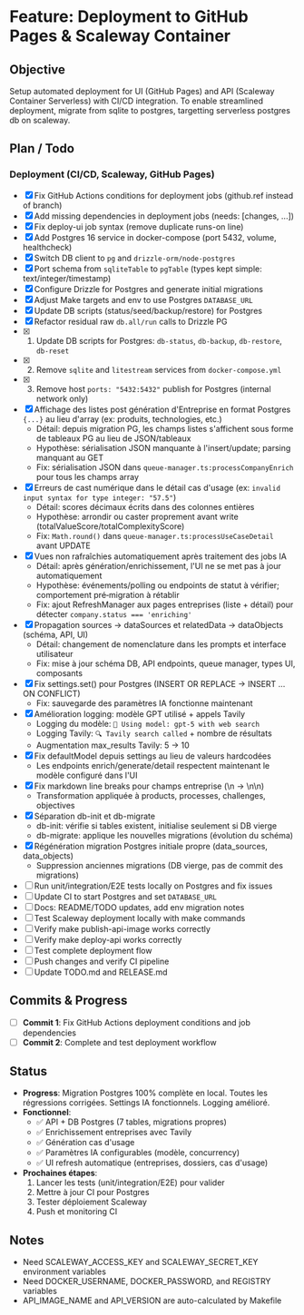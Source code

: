 # Feature: Deployment to GitHub Pages & Scaleway Container

## Objective
Setup automated deployment for UI (GitHub Pages) and API (Scaleway Container Serverless) with CI/CD integration. To enable streamlined deployment, migrate from sqlite to postgres, targetting serverless postgres db on scaleway.

## Plan / Todo

### Deployment (CI/CD, Scaleway, GitHub Pages)
- [x] Fix GitHub Actions conditions for deployment jobs (github.ref instead of branch)
- [x] Add missing dependencies in deployment jobs (needs: [changes, ...])
- [x] Fix deploy-ui job syntax (remove duplicate runs-on line)
- [x] Add Postgres 16 service in docker-compose (port 5432, volume, healthcheck)
- [x] Switch DB client to `pg` and `drizzle-orm/node-postgres`
- [x] Port schema from `sqliteTable` to `pgTable` (types kept simple: text/integer/timestamp)
- [x] Configure Drizzle for Postgres and generate initial migrations
- [x] Adjust Make targets and env to use Postgres `DATABASE_URL`
- [x] Update DB scripts (status/seed/backup/restore) for Postgres
- [x] Refactor residual raw `db.all/run` calls to Drizzle PG
- [x] 1) Update DB scripts for Postgres: `db-status`, `db-backup`, `db-restore`, `db-reset`
- [x] 2) Remove `sqlite` and `litestream` services from `docker-compose.yml`
- [x] 3) Remove host `ports: "5432:5432"` publish for Postgres (internal network only)
- [x] Affichage des listes post génération d'Entreprise en format Postgres `{...}` au lieu d'array (ex: produits, technologies, etc.)
  - Détail: depuis migration PG, les champs listes s'affichent sous forme de tableaux PG au lieu de JSON/tableaux
  - Hypothèse: sérialisation JSON manquante à l'insert/update; parsing manquant au GET
  - Fix: sérialisation JSON dans `queue-manager.ts:processCompanyEnrich` pour tous les champs array
- [x] Erreurs de cast numérique dans le détail cas d'usage (ex: `invalid input syntax for type integer: "57.5"`)
  - Détail: scores décimaux écrits dans des colonnes entières
  - Hypothèse: arrondir ou caster proprement avant write (totalValueScore/totalComplexityScore)
  - Fix: `Math.round()` dans `queue-manager.ts:processUseCaseDetail` avant UPDATE
- [x] Vues non rafraîchies automatiquement après traitement des jobs IA
  - Détail: après génération/enrichissement, l'UI ne se met pas à jour automatiquement
  - Hypothèse: événements/polling ou endpoints de statut à vérifier; comportement pré‑migration à rétablir
  - Fix: ajout RefreshManager aux pages entreprises (liste + détail) pour détecter `company.status === 'enriching'`
- [x] Propagation sources → dataSources et relatedData → dataObjects (schéma, API, UI)
  - Détail: changement de nomenclature dans les prompts et interface utilisateur
  - Fix: mise à jour schéma DB, API endpoints, queue manager, types UI, composants
- [x] Fix settings.set() pour Postgres (INSERT OR REPLACE → INSERT ... ON CONFLICT)
  - Fix: sauvegarde des paramètres IA fonctionne maintenant
- [x] Amélioration logging: modèle GPT utilisé + appels Tavily
  - Logging du modèle: `🤖 Using model: gpt-5 with web search`
  - Logging Tavily: `🔍 Tavily search called` + nombre de résultats
  - Augmentation max_results Tavily: 5 → 10
- [x] Fix defaultModel depuis settings au lieu de valeurs hardcodées
  - Les endpoints enrich/generate/detail respectent maintenant le modèle configuré dans l'UI
- [x] Fix markdown line breaks pour champs entreprise (\\n → \\n\\n)
  - Transformation appliquée à products, processes, challenges, objectives
- [x] Séparation db-init et db-migrate
  - db-init: vérifie si tables existent, initialise seulement si DB vierge
  - db-migrate: applique les nouvelles migrations (évolution du schéma)
- [x] Régénération migration Postgres initiale propre (data_sources, data_objects)
  - Suppression anciennes migrations (DB vierge, pas de commit des migrations)
- [ ] Run unit/integration/E2E tests locally on Postgres and fix issues
- [ ] Update CI to start Postgres and set `DATABASE_URL`
- [ ] Docs: README/TODO updates, add env migration notes
- [ ] Test Scaleway deployment locally with make commands
- [ ] Verify make publish-api-image works correctly
- [ ] Verify make deploy-api works correctly
- [ ] Test complete deployment flow
- [ ] Push changes and verify CI pipeline
- [ ] Update TODO.md and RELEASE.md

## Commits & Progress
- [ ] **Commit 1**: Fix GitHub Actions deployment conditions and job dependencies
- [ ] **Commit 2**: Complete and test deployment workflow

## Status
- **Progress**: Migration Postgres 100% complète en local. Toutes les régressions corrigées. Settings IA fonctionnels. Logging amélioré.
- **Fonctionnel**: 
  - ✅ API + DB Postgres (7 tables, migrations propres)
  - ✅ Enrichissement entreprises avec Tavily
  - ✅ Génération cas d'usage
  - ✅ Paramètres IA configurables (modèle, concurrency)
  - ✅ UI refresh automatique (entreprises, dossiers, cas d'usage)
- **Prochaines étapes**: 
  1. Lancer les tests (unit/integration/E2E) pour valider
  2. Mettre à jour CI pour Postgres
  3. Tester déploiement Scaleway
  4. Push et monitoring CI


## Notes
- Need SCALEWAY_ACCESS_KEY and SCALEWAY_SECRET_KEY environment variables
- Need DOCKER_USERNAME, DOCKER_PASSWORD, and REGISTRY variables
- API_IMAGE_NAME and API_VERSION are auto-calculated by Makefile



